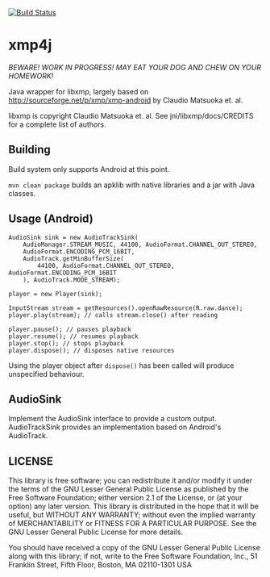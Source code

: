 [![Build Status](https://monkeybymonkey.ci.cloudbees.com/buildStatus/icon?job=xmp4j)](https://monkeybymonkey.ci.cloudbees.com/job/xmp4j/)

# xmp4j

*BEWARE! WORK IN PROGRESS! MAY EAT YOUR DOG AND CHEW ON YOUR HOMEWORK!*

Java wrapper for libxmp, largely based on http://sourceforge.net/p/xmp/xmp-android by 
Claudio Matsuoka et. al.

libxmp is copyright Claudio Matsuoka et. al. See jni/libxmp/docs/CREDITS for a 
complete list of authors.

## Building

Build system only supports Android at this point.

`mvn clean package` builds an apklib with native libraries and a jar with Java classes.

## Usage (Android)

    AudioSink sink = new AudioTrackSink(
        AudioManager.STREAM_MUSIC, 44100, AudioFormat.CHANNEL_OUT_STEREO, 
        AudioFormat.ENCODING_PCM_16BIT, 
        AudioTrack.getMinBufferSize(
            44100, AudioFormat.CHANNEL_OUT_STEREO, AudioFormat.ENCODING_PCM_16BIT
        ), AudioTrack.MODE_STREAM);
        
    player = new Player(sink);

    InputStream stream = getResources().openRawResource(R.raw.dance);
    player.play(stream); // calls stream.close() after reading

    player.pause(); // pauses playback
    player.resume(); // resumes playback
    player.stop(); // stops playback
    player.dispose(); // disposes native resources

Using the player object after `dispose()` has been called will produce 
unspecified behaviour.

## AudioSink

Implement the AudioSink interface to provide a custom output. AudioTrackSink 
provides an implementation based on Android's AudioTrack.


## LICENSE

This library is free software; you can redistribute it and/or modify it
under the terms of the GNU Lesser General Public License as published by
the Free Software Foundation; either version 2.1 of the License, or (at
your option) any later version. This library is distributed in the hope
that it will be useful, but WITHOUT ANY WARRANTY; without even the implied
warranty of MERCHANTABILITY or FITNESS FOR A PARTICULAR PURPOSE. See the
GNU Lesser General Public License for more details.

You should have received a copy of the GNU Lesser General Public
License along with this library; if not, write to the Free Software
Foundation, Inc., 51 Franklin Street, Fifth Floor, Boston, MA  02110-1301 USA